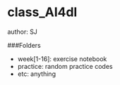 # class_AI4dl

author: SJ

###Folders
- week[1-16]: exercise notebook
- practice: random practice codes
- etc: anything
